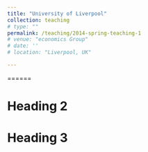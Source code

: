 ```yaml
---
title: "University of Liverpool"
collection: teaching
# type: ""
permalink: /teaching/2014-spring-teaching-1
# venue: "economics Group"
# date: ''
# location: "Liverpool, UK"

---
```

======

Heading 2
======

Heading 3
======
